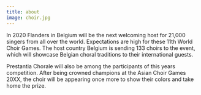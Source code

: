 ```yaml
---
title: about
image: choir.jpg
---
```

In 2020 Flanders in Belgium will be the next welcoming host for 21,000 singers from all over the world. Expectations are high for these 11th World Choir Games. The host country Belgium is sending 133 choirs to the event, which will showcase Belgian choral traditions to their international guests.

Prestantia Chorale will also be among the participants of this years competition.
After being crowned champions at the Asian Choir Games 20XX, the choir will be appearing once more to show their colors and take home the prize.

